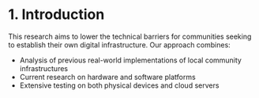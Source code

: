 # 1. Introduction

This research aims to lower the technical barriers for communities seeking to establish their own digital infrastructure. Our approach combines:

- Analysis of previous real-world implementations of local community infrastructures
- Current research on hardware and software platforms
- Extensive testing on both physical devices and cloud servers